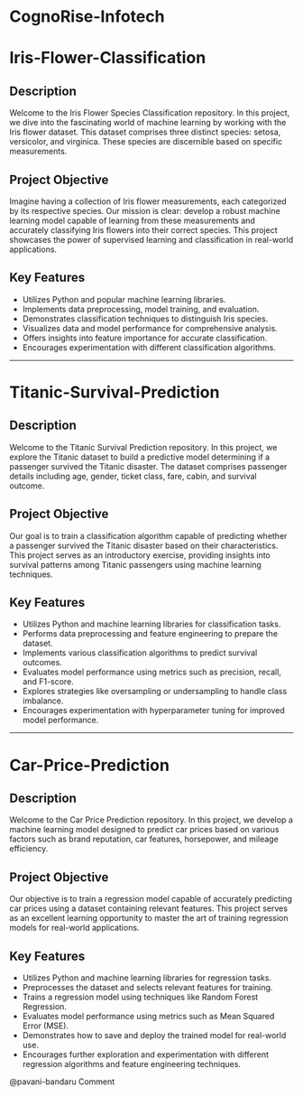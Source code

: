 # CognoRise-Infotech

# Iris-Flower-Classification

## Description
Welcome to the Iris Flower Species Classification repository. In this project, we dive into the fascinating world of machine learning by working with the Iris flower dataset. This dataset comprises three distinct species: setosa, versicolor, and virginica. These species are discernible based on specific measurements.

## Project Objective
Imagine having a collection of Iris flower measurements, each categorized by its respective species. Our mission is clear: develop a robust machine learning model capable of learning from these measurements and accurately classifying Iris flowers into their correct species. This project showcases the power of supervised learning and classification in real-world applications.

## Key Features
- Utilizes Python and popular machine learning libraries.
- Implements data preprocessing, model training, and evaluation.
- Demonstrates classification techniques to distinguish Iris species.
- Visualizes data and model performance for comprehensive analysis.
- Offers insights into feature importance for accurate classification.
- Encourages experimentation with different classification algorithms.

---

# Titanic-Survival-Prediction

## Description
Welcome to the Titanic Survival Prediction repository. In this project, we explore the Titanic dataset to build a predictive model determining if a passenger survived the Titanic disaster. The dataset comprises passenger details including age, gender, ticket class, fare, cabin, and survival outcome.

## Project Objective
Our goal is to train a classification algorithm capable of predicting whether a passenger survived the Titanic disaster based on their characteristics. This project serves as an introductory exercise, providing insights into survival patterns among Titanic passengers using machine learning techniques.

## Key Features
- Utilizes Python and machine learning libraries for classification tasks.
- Performs data preprocessing and feature engineering to prepare the dataset.
- Implements various classification algorithms to predict survival outcomes.
- Evaluates model performance using metrics such as precision, recall, and F1-score.
- Explores strategies like oversampling or undersampling to handle class imbalance.
- Encourages experimentation with hyperparameter tuning for improved model performance.

---

# Car-Price-Prediction

## Description
Welcome to the Car Price Prediction repository. In this project, we develop a machine learning model designed to predict car prices based on various factors such as brand reputation, car features, horsepower, and mileage efficiency.

## Project Objective
Our objective is to train a regression model capable of accurately predicting car prices using a dataset containing relevant features. This project serves as an excellent learning opportunity to master the art of training regression models for real-world applications.

## Key Features
- Utilizes Python and machine learning libraries for regression tasks.
- Preprocesses the dataset and selects relevant features for training.
- Trains a regression model using techniques like Random Forest Regression.
- Evaluates model performance using metrics such as Mean Squared Error (MSE).
- Demonstrates how to save and deploy the trained model for real-world use.
- Encourages further exploration and experimentation with different regression algorithms and feature engineering techniques.

@pavani-bandaru
Comment
